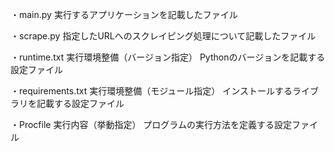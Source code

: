 
・main.py
実行するアプリケーションを記載したファイル

・scrape.py
指定したURLへのスクレイピング処理について記載したファイル

・runtime.txt
実行環境整備（バージョン指定）
Pythonのバージョンを記載する設定ファイル

・requirements.txt
実行環境整備（モジュール指定）
インストールするライブラリを記載する設定ファイル

・Procfile
実行内容（挙動指定）
プログラムの実行方法を定義する設定ファイル

